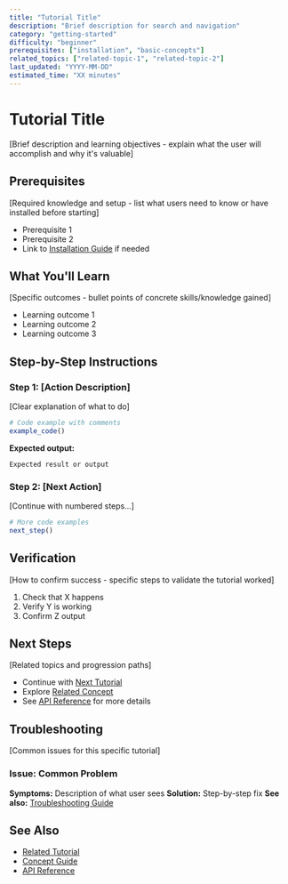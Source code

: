 ```yaml
---
title: "Tutorial Title"
description: "Brief description for search and navigation"
category: "getting-started"
difficulty: "beginner"
prerequisites: ["installation", "basic-concepts"]
related_topics: ["related-topic-1", "related-topic-2"]
last_updated: "YYYY-MM-DD"
estimated_time: "XX minutes"
---
```


# Tutorial Title

[Brief description and learning objectives - explain what the user will accomplish and why it's valuable]

## Prerequisites

[Required knowledge and setup - list what users need to know or have installed before starting]

- Prerequisite 1
- Prerequisite 2
- Link to [Installation Guide](../getting-started/installation.md) if needed

## What You'll Learn

[Specific outcomes - bullet points of concrete skills/knowledge gained]

- Learning outcome 1
- Learning outcome 2
- Learning outcome 3

## Step-by-Step Instructions

### Step 1: [Action Description]

[Clear explanation of what to do]

```julia
# Code example with comments
example_code()
```

**Expected output:**
```
Expected result or output
```

### Step 2: [Next Action]

[Continue with numbered steps...]

```julia
# More code examples
next_step()
```

## Verification

[How to confirm success - specific steps to validate the tutorial worked]

1. Check that X happens
2. Verify Y is working
3. Confirm Z output

## Next Steps

[Related topics and progression paths]

- Continue with [Next Tutorial](next-tutorial.md)
- Explore [Related Concept](../guides/related-concept.md)
- See [API Reference](../reference/api/relevant-api.md) for more details

## Troubleshooting

[Common issues for this specific tutorial]

### Issue: Common Problem

**Symptoms:** Description of what user sees
**Solution:** Step-by-step fix
**See also:** [Troubleshooting Guide](../troubleshooting/category.md)

## See Also

- [Related Tutorial](related-tutorial.md)
- [Concept Guide](../guides/concept.md)
- [API Reference](../reference/api/functions.md)
